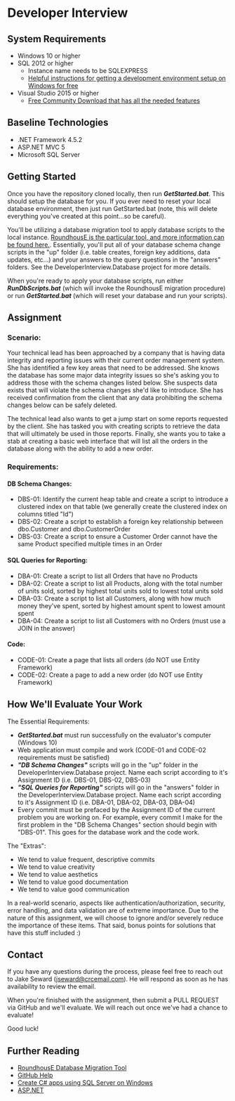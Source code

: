 #   Developer Interview

##  System Requirements
*   Windows 10 or higher
*   SQL 2012 or higher
    *   Instance name needs to be SQLEXPRESS
    *   [Helpful instructions for getting a development environment setup on Windows for free](https://www.microsoft.com/en-us/sql-server/developer-get-started/csharp/win/)
*   Visual Studio 2015 or higher
    *   [Free Community Download that has all the needed features](https://www.visualstudio.com/downloads/)

##  Baseline Technologies
*   .NET Framework 4.5.2
*   ASP.NET MVC 5
*   Microsoft SQL Server

## Getting Started

Once you have the repository cloned locally, then run **_GetStarted.bat_**.  This should setup the database for you.  If you ever need to reset your local database environment, then just run GetStarted.bat (note, this will delete everything you've created at this point...so be careful).

You'll be utilizing a database migration tool to apply database scripts to the local instance.  [RoundhousE is the particular tool, and more information can be found here.](https://github.com/chucknorris/roundhouse/wiki).  Essentially, you'll put all of your database schema change scripts in the "up" folder (i.e. table creates, foreign key additions, data updates, etc...) and your answers to the query questions in the "answers" folders.  See the DeveloperInterview.Database project for more details.

When you're ready to apply your database scripts, run either **_RunDbScripts.bat_** (which will invoke the RoundhousE migration procedure) or run **_GetStarted.bat_** (which will reset your database and run your scripts).


##  Assignment

### Scenario:

Your technical lead has been approached by a company that is having data integrity and reporting issues with their current order management system.  She has identified a few key areas that need to be addressed. She knows the database has some major data integrity issues so she's asking you to address those with the schema changes listed below.  She suspects data exists that will violate the schema changes she'd like to introduce.  She has received confirmation from the client that any data prohibiting the schema changes below can be safely deleted.

The technical lead also wants to get a jump start on some reports requested by the client.  She has tasked you with creating scripts to retrieve the data that will ultimately be used in those reports.  Finally, she wants you to take a stab at creating a basic web interface that will list all the orders in the database along with the ability to add a new order.

### Requirements:
#### DB Schema Changes:
*   DBS-01: Identify the current heap table and create a script to introduce a clustered index on that table (we generally create the clustered index on columns titled "Id")
*   DBS-02: Create a script to establish a foreign key relationship between dbo.Customer and dbo.CustomerOrder
*   DBS-03: Create a script to ensure a Customer Order cannot have the same Product specified multiple times in an Order

#### SQL Queries for Reporting:
*   DBA-01: Create a script to list all Orders that have no Products
*   DBA-02: Create a script to list all Products, along with the total number of units sold, sorted by highest total units sold to lowest total units sold
*   DBA-03: Create a script to list all Customers, along with how much money they've spent, sorted by highest amount spent to lowest amount spent
*   DBA-04: Create a script to list all Customers with no Orders  (must use a JOIN in the answer)

#### Code:
*   CODE-01: Create a page that lists all orders (do NOT use Entity Framework)
*   CODE-02: Create a page to add a new order (do NOT use Entity Framework)


##  How We'll Evaluate Your Work

The Essential Requirements:
*   **_GetStarted.bat_** must run successfully on the evaluator's computer (Windows 10)
*   Web application must compile and work (CODE-01 and CODE-02 requirements must be satisfied)
*   **_"DB Schema Changes"_** scripts will go in the "up" folder in the DeveloperInterview.Database project.  Name each script according to it's Assignment ID (i.e. DBS-01, DBS-02, DBS-03)
*   **_"SQL Queries for Reporting"_** scripts will go in the "answers" folder in the DeveloperInterview.Database project.  Name each script according to it's Assignment ID (i.e. DBA-01, DBA-02, DBA-03, DBA-04)
*   Every commit must be prefaced by the Assignment ID of the current problem you are working on.  For example, every commit I make for the first problem in the "DB Schema Changes" section should begin with "DBS-01".  This goes for the database work and the code work.

The "Extras":
*   We tend to value frequent, descriptive commits
*   We tend to value creativity
*   We tend to value aesthetics
*   We tend to value good documentation
*   We tend to value good communication

In a real-world scenario, aspects like authentication/authorization, security, error handling, and data validation are of extreme importance.  Due to the nature of this assignment, we will choose to ignore and/or severely reduce the importance of these items.  That said, bonus points for solutions that have this stuff included :)


##  Contact

If you have any questions during the process, please feel free to reach out to Jake Seward (jseward@crcemail.com). He will respond as soon as he has availability to review the email.

When you're finished with the assignment, then submit a PULL REQUEST via GitHub and we'll evaluate.  We will reach out once we've had a chance to evaluate!

Good luck!


##  Further Reading
*   [RoundhousE Database Migration Tool](https://github.com/chucknorris/roundhouse/wiki)
*   [GitHub Help](https://help.github.com/)
*   [Create C# apps using SQL Server on Windows](https://www.microsoft.com/en-us/sql-server/developer-get-started/csharp/win/)
*   [ASP.NET](https://www.asp.net/)